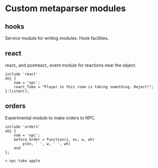 # Custom metaparser modules

## hooks

Service module for writing modules. Hook facilities.

## react

react_ and postreact_ event module for reactions near the object.

```
include 'react'
obj {
	nam = 'npc';
	react_Take = "Player in this room is taking something. Reject!";
}:listen();
```

## orders

Experimental module to make orders to NPC.

```
include 'orders'
obj {
	nam = 'npc';
	before_Order = function(s, ev, w, wh)
		p(ev, ' ', w, ' ', wh)
	end
};

> npc take apple
```
